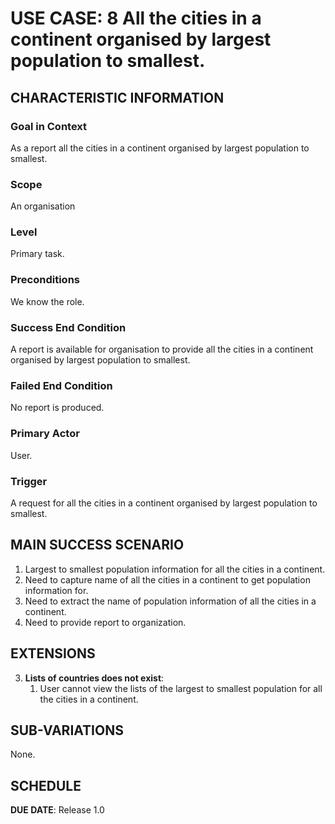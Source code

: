 # USE CASE: 8 All the cities in a continent organised by largest population to smallest.

## CHARACTERISTIC INFORMATION

### Goal in Context

As a report all the cities in a continent organised by largest population to smallest.

### Scope

An organisation

### Level

Primary task.

### Preconditions

We know the role.

### Success End Condition

A report is available for organisation to provide all the cities in a continent organised by largest population to smallest.

### Failed End Condition

No report is produced.

### Primary Actor

User.

### Trigger

A request for all the cities in a continent organised by largest population to smallest.

## MAIN SUCCESS SCENARIO

1. Largest to smallest population information for all the cities in a continent.
2. Need to capture name of all the cities in a continent to get population information for.
3. Need to extract the name of population information of all the cities in a continent.
4. Need to  provide report to organization.

## EXTENSIONS

3. **Lists of countries does not exist**:
    1. User cannot view the lists of the largest to smallest population for all the cities in a continent.

## SUB-VARIATIONS

None.

## SCHEDULE

**DUE DATE**: Release 1.0

